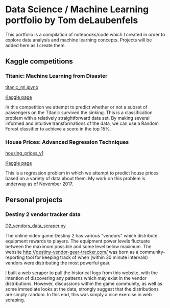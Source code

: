 # Data Science / Machine Learning portfolio by Tom deLaubenfels

This portfolio is a compilation of notebooks/code which I created in order to explore data analysis and machine learning concepts. Projects will be added here as I create them. 


## Kaggle competitions

### Titanic: Machine Learning from Disaster

[titanic_ml.ipynb](https://github.com/t-del/datasci/blob/master/code/titanic_ml.ipynb)

[Kaggle page](https://www.kaggle.com/c/titanic)

In this competition we attempt to predict whether or not a subset of passengers on the Titanic survived the sinking. This is a classification problem with a relatively straightforward data set. By making several informed and intuitive transformations of the data, we can use a Random Forest classifier to achieve a score in the top 15%. 

### House Prices: Advanced Regression Techniques

[housing_prices_v1](https://github.com/t-del/datasci/blob/master/code/housing_prices_v1.ipynb)

[Kaggle page](https://www.kaggle.com/c/house-prices-advanced-regression-techniques)

This is a regression problem in which we attempt to predict house prices based on a variety of data about them. My work on this problem is underway as of November 2017.


## Personal projects

### Destiny 2 vendor tracker data

[D2_vendors_data_scraper.py](https://github.com/t-del/datasci/blob/master/code/D2_vendors_data_scraper.py)

The online video game Destiny 2 has various "vendors" which distribute equipment rewards to players. The equipment power levels fluctuate between the maximum possible and some level below maximum. The website http://destiny-vendor-gear-tracker.com/ was born as a community-reporting tool for keeping track of when (within 30 minute intervals) vendors were distributing the most powerful gear.

I built a web scraper to pull the historical logs from this website, with the intention of discovering any patterns which may exist in the vendor distributions. However, discussions within the game community, as well as some immediate looks at the data, strongly suggest that the distributions are simply random. In this end, this was simply a nice exercise in web scraping.
